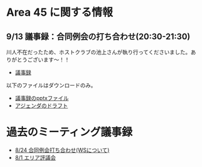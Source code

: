 # Area 45 に関する情報

## 9/13 議事録：合同例会の打ち合わせ(20:30-21:30)
川人不在だったため、ホストクラブの池上さんが執り行ってくださいました。ありがとうございます～！！

- [議事録](https://github.com/norip6jp/toastmasters/blob/master/area45_20-21/A45%E5%90%88%E5%90%8C%E4%BE%8B%E4%BC%9A%E6%89%93%E5%90%88%E3%81%9B20200913.pdf)

以下のファイルはダウンロードのみ。
- [議事録のpptxファイル](https://github.com/norip6jp/toastmasters/blob/master/area45_20-21/A45%E5%90%88%E5%90%8C%E4%BE%8B%E4%BC%9A%E6%89%93%E5%90%88%E3%81%9B20200913.pptx)
- [アジェンダのドラフト](https://github.com/norip6jp/toastmasters/blob/master/area45_20-21/A45%E5%90%88%E5%90%8C%E4%BE%8B%E4%BC%9A%E3%83%97%E3%83%AD%E3%82%B0%E3%83%A9%E3%83%A0_draft0913.docx)


# 過去のミーティング議事録
* [8/24 合同例会打ち合わせ(WSについて)](https://github.com/norip6jp/toastmasters/blob/master/area45_20-21/DiscussionJointMeeting0824.md)
* [8/1 エリア評議会](https://github.com/norip6jp/toastmasters/blob/master/area45_20-21/AreaCouncil0801.md)
